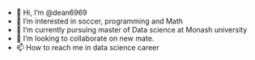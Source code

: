 - 👋 Hi, I’m @dean6969
- 👀 I’m interested in soccer, programming and Math
- 🌱 I’m currently pursuing master of Data science at Monash university
- 💞️ I’m looking to collaborate on new mate.
- 📫 How to reach me in data science career

<!---
dean6969/dean6969 is a ✨ special ✨ repository because its `README.md` (this file) appears on your GitHub profile.
You can click the Preview link to take a look at your changes.
--->
